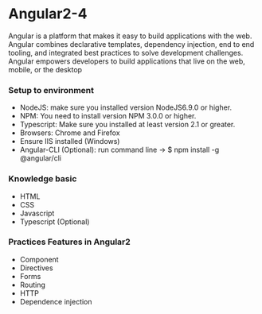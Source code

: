 # Angular2-4
Angular is a platform that makes it easy to build applications with the web. Angular combines declarative templates, dependency injection, end to end tooling, and integrated best practices to solve development challenges. Angular empowers developers to build applications that live on the web, mobile, or the desktop

### Setup to environment
- NodeJS: make sure you installed version NodeJS6.9.0 or higher.
- NPM: You need to install version NPM 3.0.0 or higher.
- Typescript: Make sure you installed at least version 2.1 or greater.
- Browsers: Chrome and Firefox
- Ensure IIS installed (Windows)
- Angular-CLI (Optional): run command line -> $ npm install -g @angular/cli

### Knowledge basic
- HTML
- CSS
- Javascript
- Typescript (Optional)

### Practices Features in Angular2
- Component
- Directives
- Forms
- Routing
- HTTP
- Dependence injection

